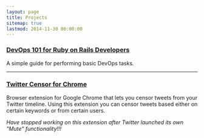 ```yaml
---
layout: page
title: Projects
sitemap: true
lastmod: 2014-11-30 00:00:00
---
```


### [DevOps 101 for Ruby on Rails Developers](http://jigarpatel.in/rails-devops)

A simple guide for performing basic DevOps tasks.

------------------------

### [Twitter Censor for Chrome](https://chrome.google.com/webstore/detail/twitter-censor/molboeciijkomblejfolkjfeeilgadnm?hl=en)

Browser extension for Google Chrome that lets you censor tweets from
your Twitter timeline. Using this extension you can censor tweets based either on certain keywords
or from certain users.

*Have stopped working on this extension after Twitter launched its own "Mute" functionality!!!*

